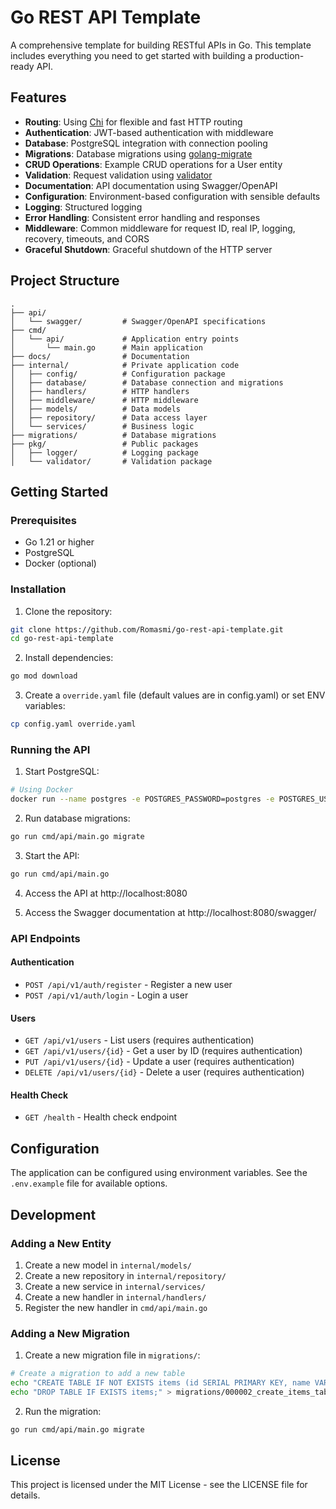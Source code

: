 # Go REST API Template

A comprehensive template for building RESTful APIs in Go. This template includes everything you need to get started with building a production-ready API.

## Features

- **Routing**: Using [Chi](https://github.com/go-chi/chi) for flexible and fast HTTP routing
- **Authentication**: JWT-based authentication with middleware
- **Database**: PostgreSQL integration with connection pooling
- **Migrations**: Database migrations using [golang-migrate](https://github.com/golang-migrate/migrate)
- **CRUD Operations**: Example CRUD operations for a User entity
- **Validation**: Request validation using [validator](https://github.com/go-playground/validator)
- **Documentation**: API documentation using Swagger/OpenAPI
- **Configuration**: Environment-based configuration with sensible defaults
- **Logging**: Structured logging
- **Error Handling**: Consistent error handling and responses
- **Middleware**: Common middleware for request ID, real IP, logging, recovery, timeouts, and CORS
- **Graceful Shutdown**: Graceful shutdown of the HTTP server

## Project Structure

```
.
├── api/
│   └── swagger/         # Swagger/OpenAPI specifications
├── cmd/
│   └── api/             # Application entry points
│       └── main.go      # Main application
├── docs/                # Documentation
├── internal/            # Private application code
│   ├── config/          # Configuration package
│   ├── database/        # Database connection and migrations
│   ├── handlers/        # HTTP handlers
│   ├── middleware/      # HTTP middleware
│   ├── models/          # Data models
│   ├── repository/      # Data access layer
│   └── services/        # Business logic
├── migrations/          # Database migrations
├── pkg/                 # Public packages
│   ├── logger/          # Logging package
│   └── validator/       # Validation package
```

## Getting Started

### Prerequisites

- Go 1.21 or higher
- PostgreSQL
- Docker (optional)

### Installation

1. Clone the repository:

```bash
git clone https://github.com/Romasmi/go-rest-api-template.git
cd go-rest-api-template
```

2. Install dependencies:

```bash
go mod download
```

3. Create a `override.yaml` file (default values are in config.yaml) or set ENV variables:

```bash
cp config.yaml override.yaml
```

### Running the API

1. Start PostgreSQL:

```bash
# Using Docker
docker run --name postgres -e POSTGRES_PASSWORD=postgres -e POSTGRES_USER=postgres -e POSTGRES_DB=go_rest_api -p 5432:5432 -d postgres
```

2. Run database migrations:

```bash
go run cmd/api/main.go migrate
```

3. Start the API:

```bash
go run cmd/api/main.go
```

4. Access the API at http://localhost:8080

5. Access the Swagger documentation at http://localhost:8080/swagger/

### API Endpoints

#### Authentication

- `POST /api/v1/auth/register` - Register a new user
- `POST /api/v1/auth/login` - Login a user

#### Users

- `GET /api/v1/users` - List users (requires authentication)
- `GET /api/v1/users/{id}` - Get a user by ID (requires authentication)
- `PUT /api/v1/users/{id}` - Update a user (requires authentication)
- `DELETE /api/v1/users/{id}` - Delete a user (requires authentication)

#### Health Check

- `GET /health` - Health check endpoint

## Configuration

The application can be configured using environment variables. See the `.env.example` file for available options.

## Development

### Adding a New Entity

1. Create a new model in `internal/models/`
2. Create a new repository in `internal/repository/`
3. Create a new service in `internal/services/`
4. Create a new handler in `internal/handlers/`
5. Register the new handler in `cmd/api/main.go`

### Adding a New Migration

1. Create a new migration file in `migrations/`:

```bash
# Create a migration to add a new table
echo "CREATE TABLE IF NOT EXISTS items (id SERIAL PRIMARY KEY, name VARCHAR(100) NOT NULL);" > migrations/000002_create_items_table.up.sql
echo "DROP TABLE IF EXISTS items;" > migrations/000002_create_items_table.down.sql
```

2. Run the migration:

```bash
go run cmd/api/main.go migrate
```

## License

This project is licensed under the MIT License - see the LICENSE file for details.